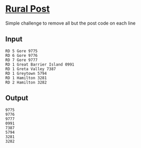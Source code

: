 # [Rural Post](https://www.vimgolf.com/challenges/5f1e0217becb80000692b9c4)
Simple challenge to remove all but the post code on each line
## Input
```
RD 5 Gore 9775
RD 6 Gore 9776
RD 7 Gore 9777
RD 1 Great Barrier Island 0991
RD 1 Greta Valley 7387
RD 1 Greytown 5794
RD 1 Hamilton 3281
RD 2 Hamilton 3282

```
## Output
```
9775
9776
9777
0991
7387
5794
3281
3282

```